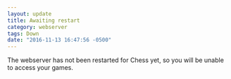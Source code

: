 ```yaml
---
layout: update
title: Awaiting restart
category: webserver
tags: Down
date: "2016-11-13 16:47:56 -0500"
---
```


The webserver has not been restarted for Chess yet, so you will be unable to access your games.
